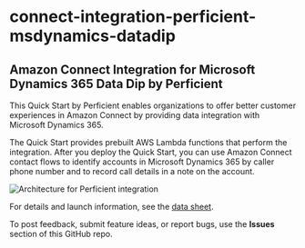 # connect-integration-perficient-msdynamics-datadip
## Amazon Connect Integration for Microsoft Dynamics 365 Data Dip by Perficient

This Quick Start by Perficient enables organizations to offer better customer experiences in Amazon Connect by providing data integration with Microsoft Dynamics 365.

The Quick Start provides prebuilt AWS Lambda functions that perform the integration. After you deploy the Quick Start, you can use Amazon Connect contact flows to identify accounts in Microsoft Dynamics 365 by caller phone number and to record call details in a note on the account.

![Architecture for Perficient integration](https://d0.awsstatic.com/partner-network/QuickStart/connect/microsoft-dynamics-data-dip-by-perficient.png)

For details and launch information, see the [data sheet](https://aws.amazon.com/quickstart/connect/microsoft-dynamics-data-dip-by-perficient/).

To post feedback, submit feature ideas, or report bugs, use the **Issues** section of this GitHub repo.
